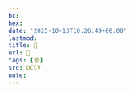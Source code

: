 ```yaml
---
bc:
hex:
date: '2025-10-13T10:26:49+08:00'
lastmod:
title: 􂱸
url: 􂱸
tags: [憼]
src: DCCV
note:
---
```

